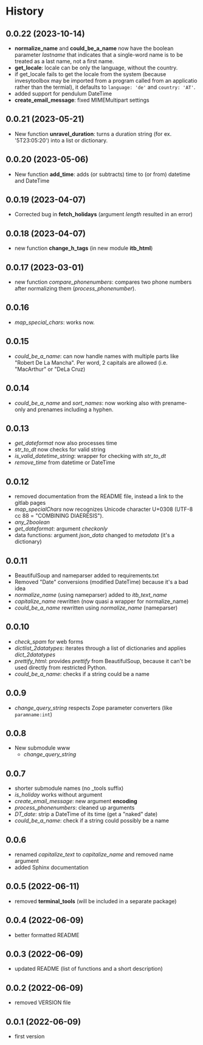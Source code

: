 # History
## 0.0.22 (2023-10-14)
* **normalize_name** and **could_be_a_name** now have the boolean parameter *lastname* that indicates that a single-word name is to be treated as a last name, not a first name.
* **get_locale**: locale can be only the language, without the country.
* if get_locale fails to get the locale from the system (because invesytoolbox may be imported from a program called from an applicatio rather than the termial), it defaults to `language: 'de'` and `country: 'AT'`.
* added support for pendulum DateTime
* **create_email_message**: fixed MIMEMultipart settings

## 0.0.21 (2023-05-21)
* New function **unravel_duration**: turns a duration string (for ex. '5T23:05:20') into a list or dictionary.

## 0.0.20 (2023-05-06)
* New function **add_time**: adds (or subtracts) time to (or from) datetime and DateTime

## 0.0.19 (2023-04-07)
* Corrected bug in **fetch_holidays** (argument *length* resulted in an error)

## 0.0.18 (2023-04-07)
* new function **change_h_tags** (in new module **itb_html**)

## 0.0.17 (2023-03-01)
* new function *compare_phonenumbers*: compares two phone numbers after normalizing them (*process_phonenumber*).

## 0.0.16
* *map_special_chars*: works now.

## 0.0.15
* *could_be_a_name*: can now handle names with multiple parts like "Robert De La Mancha". Per word, 2 capitals are allowed (i.e. "MacArthur" or "DeLa Cruz)

## 0.0.14
* *could_be_a_name* and *sort_names*: now working also with prename-only and prenames including a hyphen.

## 0.0.13
* *get_dateformat* now also processes time
* *str_to_dt* now checks for valid string
* *is_valid_datetime_string*: wrapper for checking with *str_to_dt*
* *remove_time* from datetime or DateTime

## 0.0.12
* removed documentation from the README file, instead a link to the gitlab pages
* *map_specialChars* now recognizes Unicode character U+0308 (UTF-8 cc 88 = "COMBINING DIAERESIS").
* *any_2boolean*
* *get_dateformat*: argument *checkonly*
* data functions: argument *json_data* changed to *metadata* (it's a dictionary)

## 0.0.11
* BeautifulSoup and nameparser added to requirements.txt
* Removed "Date" conversions (modified DateTime) because it's a bad idea
* *normalize_name* (using nameparser) added to *itb_text_name*
* *capitalize_name* rewritten (now quasi a wrapper for normalize_name)
* *could_be_a_name* rewritten using *normalize_name* (nameparser)

## 0.0.10
* *check_spam* for web forms
* *dictlist_2datatypes*: iterates through a list of dictionaries and applies *dict_2datatypes*
* *prettify_html*: provides *prettify* from BeautifulSoup, because it can't be used directly from restricted Python.
* *could_be_a_name*: checks if a string could be a name

## 0.0.9
* *change\_query\_string* respects Zope parameter converters (like `paramname:int`)

## 0.0.8
* New submodule www
   * *change\_query\_string*

## 0.0.7
* shorter submodule names (no _tools suffix)
* *is_holiday* works without argument
* *create\_email\_message*: new argument **encoding**
* *process_phonenumbers*: cleaned up arguments
* *DT_date*: strip a DateTime of its time (get a "naked" date)
* *could\_be\_a\_name*: check if a string could possibly be a name

## 0.0.6
* renamed *capitalize\_text* to *capitalize_name* and removed name argument
* added Sphinx documentation

## 0.0.5 (2022-06-11)
* removed **terminal_tools** (will be included in a separate package)

## 0.0.4 (2022-06-09)
* better formatted README

## 0.0.3 (2022-06-09)
* updated README (list of functions and a short description)

## 0.0.2 (2022-06-09)
* removed VERSION file

## 0.0.1 (2022-06-09)
* first version
